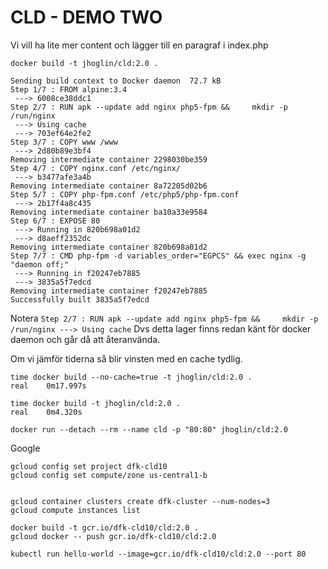 CLD - DEMO TWO
===========

Vi vill ha lite mer content och lägger till en paragraf i index.php

```
docker build -t jhoglin/cld:2.0 .

Sending build context to Docker daemon  72.7 kB
Step 1/7 : FROM alpine:3.4
 ---> 6008ce38ddc1
Step 2/7 : RUN apk --update add nginx php5-fpm &&     mkdir -p /run/nginx
 ---> Using cache
 ---> 703ef64e2fe2
Step 3/7 : COPY www /www
 ---> 2d80b89e3bf4
Removing intermediate container 2298030be359
Step 4/7 : COPY nginx.conf /etc/nginx/
 ---> b3477afe3a4b
Removing intermediate container 8a72205d02b6
Step 5/7 : COPY php-fpm.conf /etc/php5/php-fpm.conf
 ---> 2b17f4a8c435
Removing intermediate container ba10a33e9584
Step 6/7 : EXPOSE 80
 ---> Running in 820b698a01d2
 ---> d8aeff2352dc
Removing intermediate container 820b698a01d2
Step 7/7 : CMD php-fpm -d variables_order="EGPCS" && exec nginx -g "daemon off;"
 ---> Running in f20247eb7885
 ---> 3835a5f7edcd
Removing intermediate container f20247eb7885
Successfully built 3835a5f7edcd
```

Notera `Step 2/7 : RUN apk --update add nginx php5-fpm &&     mkdir -p /run/nginx
 ---> Using cache` Dvs detta lager finns redan känt för docker daemon och går då att återanvända.


Om vi jämför tiderna så blir vinsten med en cache tydlig.
```
time docker build --no-cache=true -t jhoglin/cld:2.0 .
real    0m17.997s

time docker build -t jhoglin/cld:2.0 .
real    0m4.320s
```
```
docker run --detach --rm --name cld -p "80:80" jhoglin/cld:2.0
```



Google
```
gcloud config set project dfk-cld10
gcloud config set compute/zone us-central1-b


gcloud container clusters create dfk-cluster --num-nodes=3
gcloud compute instances list

docker build -t gcr.io/dfk-cld10/cld:2.0 .
gcloud docker -- push gcr.io/dfk-cld10/cld:2.0

kubectl run hello-world --image=gcr.io/dfk-cld10/cld:2.0 --port 80
```